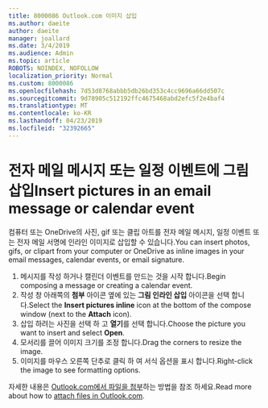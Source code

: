 ```yaml
---
title: 8000086 Outlook.com 이미지 삽입
ms.author: daeite
author: daeite
manager: joallard
ms.date: 3/4/2019
ms.audience: Admin
ms.topic: article
ROBOTS: NOINDEX, NOFOLLOW
localization_priority: Normal
ms.custom: 8000086
ms.openlocfilehash: 7d53d8768abbb5db26bd353c4cc9696a66dd507c
ms.sourcegitcommit: 9d78905c512192ffc4675468abd2efc5f2e4baf4
ms.translationtype: MT
ms.contentlocale: ko-KR
ms.lasthandoff: 04/23/2019
ms.locfileid: "32392665"
---
```

# <a name="insert-pictures-in-an-email-message-or-calendar-event"></a><span data-ttu-id="4fab3-102">전자 메일 메시지 또는 일정 이벤트에 그림 삽입</span><span class="sxs-lookup"><span data-stu-id="4fab3-102">Insert pictures in an email message or calendar event</span></span>

<span data-ttu-id="4fab3-103">컴퓨터 또는 OneDrive의 사진, gif 또는 클립 아트를 전자 메일 메시지, 일정 이벤트 또는 전자 메일 서명에 인라인 이미지로 삽입할 수 있습니다.</span><span class="sxs-lookup"><span data-stu-id="4fab3-103">You can insert photos, gifs, or clipart from your computer or OneDrive as inline images in your email messages, calendar events, or email signature.</span></span>

1. <span data-ttu-id="4fab3-104">메시지를 작성 하거나 캘린더 이벤트를 만드는 것을 시작 합니다.</span><span class="sxs-lookup"><span data-stu-id="4fab3-104">Begin composing a message or creating a calendar event.</span></span>
2. <span data-ttu-id="4fab3-105">작성 창 아래쪽의 **첨부** 아이콘 옆에 있는 **그림 인라인 삽입** 아이콘을 선택 합니다.</span><span class="sxs-lookup"><span data-stu-id="4fab3-105">Select the **Insert pictures inline** icon at the bottom of the compose window (next to the **Attach** icon).</span></span>
3. <span data-ttu-id="4fab3-106">삽입 하려는 사진을 선택 하 고 **열기**를 선택 합니다.</span><span class="sxs-lookup"><span data-stu-id="4fab3-106">Choose the picture you want to insert and select **Open**.</span></span>
4. <span data-ttu-id="4fab3-107">모서리를 끌어 이미지 크기를 조정 합니다.</span><span class="sxs-lookup"><span data-stu-id="4fab3-107">Drag the corners to resize the image.</span></span>
5. <span data-ttu-id="4fab3-108">이미지를 마우스 오른쪽 단추로 클릭 하 여 서식 옵션을 표시 합니다.</span><span class="sxs-lookup"><span data-stu-id="4fab3-108">Right-click the image to see formatting options.</span></span>

<span data-ttu-id="4fab3-109">자세한 내용은 [Outlook.com에서 파일을 첨부](https://support.office.com/article/8d7c1ea7-4e5f-44ce-bb6e-c5fcc92ba9ab)하는 방법을 참조 하세요.</span><span class="sxs-lookup"><span data-stu-id="4fab3-109">Read more about how to [attach files in Outlook.com](https://support.office.com/article/8d7c1ea7-4e5f-44ce-bb6e-c5fcc92ba9ab).</span></span>